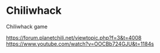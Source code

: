 # Chiliwhack
Chiliwhack game

https://forum.planetchili.net/viewtopic.php?f=3&t=4008
https://www.youtube.com/watch?v=OOCBb724GJU&t=1184s
